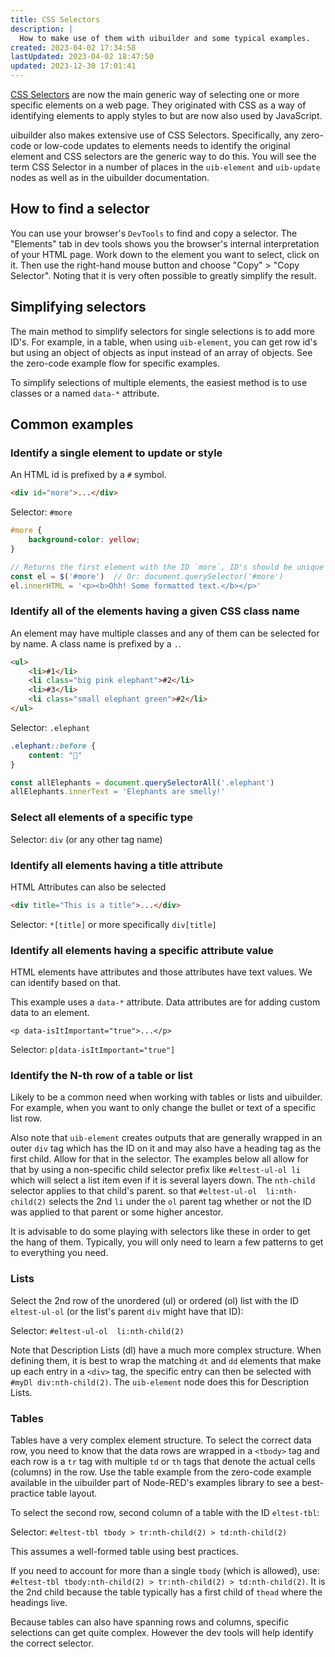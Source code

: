 ```yaml
---
title: CSS Selectors
description: |
  How to make use of them with uibuilder and some typical examples.
created: 2023-04-02 17:34:58
lastUpdated: 2023-04-02 18:47:50
updated: 2023-12-30 17:01:41
---
```


[CSS Selectors](https://developer.mozilla.org/en-US/docs/Learn/CSS/Building_blocks/Selectors) are now the main generic way of selecting one or more specific elements on a web page.
They originated with CSS as a way of identifying elements to apply styles to but are now also used by JavaScript.

uibuilder also makes extensive use of CSS Selectors. Specifically, any zero-code or low-code updates to elements needs to identify the original element and CSS selectors are the generic way to do this. You will see the term CSS Selector in a number of places in the `uib-element` and `uib-update` nodes as well as in the uibuilder documentation.

## How to find a selector

You can use your browser's `DevTools` to find and copy a selector. The "Elements" tab in dev tools shows you the browser's internal interpretation of your HTML page. Work down to the element you want to select, click on it. Then use the right-hand mouse button and choose "Copy" > "Copy Selector". Noting that it is very often possible to greatly simplify the result.

## Simplifying selectors

The main method to simplify selectors for single selections is to add more ID's. For example, in a table, when using `uib-element`, you can get row id's but using an object of objects as input instead of an array of objects. See the zero-code example flow for specific examples.

To simplify selections of multiple elements, the easiest method is to use classes or a named `data-*` attribute.

## Common examples

### Identify a single element to update or style

An HTML id is prefixed by a `#` symbol.

```html
<div id="more">...</div>
```

Selector: `#more`

```CSS
#more {
    background-color: yellow;
}
```

```javascript
// Returns the first element with the ID `more`, ID's should be unique on the page
const el = $('#more')  // Or: document.querySelector('#more')
el.innerHTML = '<p><b>Ohh! Some formatted text.</b></p>'
```

### Identify all of the elements having a given CSS class name

An element may have multiple classes and any of them can be selected for by name. A class name is prefixed by a `.`.

```html
<ul>
    <li>#1</li>
    <li class="big pink elephant">#2</li>
    <li>#3</li>
    <li class="small elephant green">#2</li>
</ul>
```

Selector: `.elephant`

```CSS
.elephant::before {
    content: "🐘"
}
```

```javascript
const allElephants = document.querySelectorAll('.elephant')
allElephants.innerText = 'Elephants are smelly!'
```

### Select all elements of a specific type

Selector: `div` (or any other tag name)

### Identify all elements having a title attribute

HTML Attributes can also be selected

```html
<div title="This is a title">...</div>
```

Selector: `*[title]` or more specifically `div[title]`

### Identify all elements having a specific attribute value

HTML elements have attributes and those attributes have text values. We can identify based on that.

This example uses a `data-*` attribute. Data attributes are for adding custom data to an element.

```hmtl
<p data-isItImportant="true">...</p>
```

Selector: `p[data-isItImportant="true"]`

### Identify the N-th row of a table or list

Likely to be a common need when working with tables or lists and uibuilder. For example, when you want to only change the bullet or text of a specific list row.

Also note that `uib-element` creates outputs that are generally wrapped in an outer `div` tag which has the ID on it and may also have a heading tag as the first child. Allow for that in the selector. The examples below all allow for that by using a non-specific child selector prefix like `#eltest-ul-ol li` which will select a list item even if it is several layers down. The `nth-child` selector applies to that child's parent. so that `#eltest-ul-ol  li:nth-child(2)` selects the 2nd `li` under the `ol` parent tag whether or not the ID was applied to that parent or some higher ancestor.

It is advisable to do some playing with selectors like these in order to get the hang of them. Typically, you will only need to learn a few patterns to get to everything you need.

### Lists

Select the 2nd row of the unordered (ul) or ordered (ol) list with the ID `eltest-ul-ol` (or the list's parent `div` might have that ID):

Selector: `#eltest-ul-ol  li:nth-child(2)`

Note that Description Lists (dl) have a much more complex structure. When defining them, it is best to wrap the matching `dt` and `dd` elements that make up each entry in a `<div>` tag, the specific entry can then be selected with `#myDl div:nth-child(2)`. The `uib-element` node does this for Description Lists.

### Tables

Tables have a very complex element structure. To select the correct data row, you need to know that the data rows are wrapped in a `<tbody>` tag and each row is a `tr` tag with multiple `td` or `th` tags that denote the actual cells (columns) in the row. Use the table example from the zero-code example available in the uibuilder part of Node-RED's examples library to see a best-practice table layout.

To select the second row, second column of a table with the ID `eltest-tbl`:

Selector: `#eltest-tbl tbody > tr:nth-child(2) > td:nth-child(2)`

This assumes a well-formed table using best practices.

If you need to account for more than a single `tbody` (which is allowed), use: `#eltest-tbl tbody:nth-child(2) > tr:nth-child(2) > td:nth-child(2)`.
It is the 2nd child because the table typically has a first child of `thead` where the headings live.

Because tables can also have spanning rows and columns, specific selections can get quite complex. However the dev tools will help identify the correct selector.

